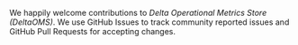 We happily welcome contributions to *Delta Operational Metrics Store (DeltaOMS)*. We use GitHub Issues to track community reported issues and GitHub Pull Requests for accepting changes.